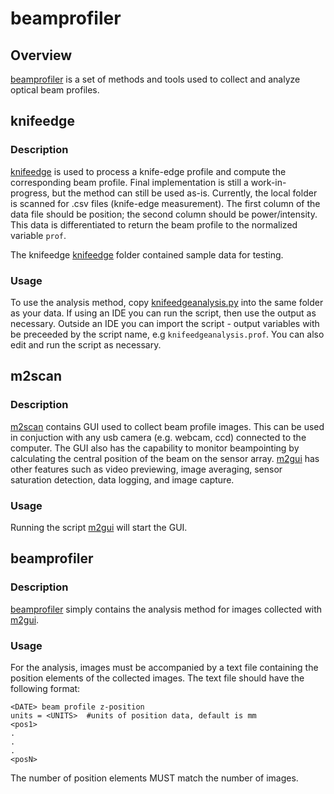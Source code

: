 # beamprofiler
## Overview
[beamprofiler](beamprofiler) is a set of methods and tools used to collect and analyze optical beam profiles.


## knifeedge
### Description
[knifeedge](knifeedge/knifeedgeanalysis.py) is used to process a knife-edge profile and compute the corresponding beam profile. Final implementation is still a work-in-progress, but the method can still be used as-is. Currently, the local folder is scanned for .csv files (knife-edge measurement). The first column of the data file should be position; the second column should be power/intensity. This data is differentiated to return the beam profile to the normalized variable `prof`.

The knifeedge [knifeedge](knifeedge) folder contained sample data for testing.

### Usage
To use the analysis method, copy [knifeedgeanalysis.py](knifeedge/knifeedgeanalysis.py) into the same folder as your data. If using an IDE you can run the script, then use the output as necessary. Outside an IDE you can import the script - output variables with be preceeded by the script name, e.g `knifeedgeanalysis.prof`. You can also edit and run the script as necessary.


## m2scan
### Description
[m2scan](m2scan) contains GUI used to collect beam profile images. This can be used in conjuction with any usb camera (e.g. webcam, ccd) connected to the computer. The GUI also has the capability to monitor beampointing by calculating the central position of the beam on the sensor array. [m2gui](m2scan/m2gui.py) has other features such as video previewing, image averaging, sensor saturation detection, data logging, and image capture.

### Usage
Running the script [m2gui](m2scan/m2gui.py) will start the GUI.


## beamprofiler
### Description
[beamprofiler](beamprofiler) simply contains the analysis method for images collected with [m2gui](m2scan/m2gui.py).
### Usage
For the analysis, images must be accompanied by a text file containing the position elements of the collected images. The text file should have the following format:
```
<DATE> beam profile z-position
units = <UNITS>  #units of position data, default is mm
<pos1>
.
.
.
<posN>
```
The number of position elements MUST match the number of images.
